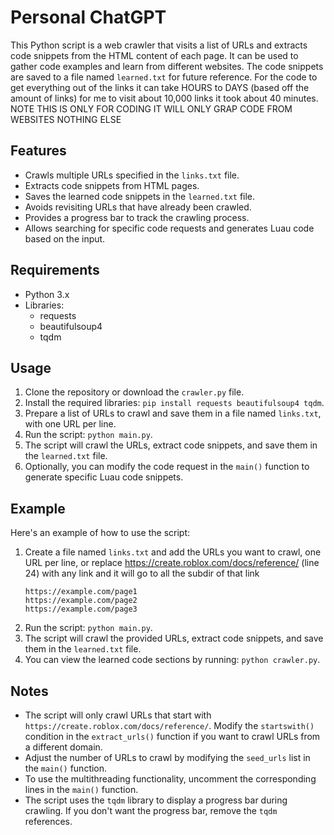 # Personal ChatGPT

This Python script is a web crawler that visits a list of URLs and extracts code snippets from the HTML content of each page. It can be used to gather code examples and learn from different websites. The code snippets are saved to a file named `learned.txt` for future reference. For the code to get everything out of the links it can take HOURS to DAYS (based off the amount of links) for me to visit about 10,000 links it took about 40 minutes. NOTE THIS IS ONLY FOR CODING IT WILL ONLY GRAP CODE FROM WEBSITES NOTHING ELSE

## Features

- Crawls multiple URLs specified in the `links.txt` file.
- Extracts code snippets from HTML pages.
- Saves the learned code snippets in the `learned.txt` file.
- Avoids revisiting URLs that have already been crawled.
- Provides a progress bar to track the crawling process.
- Allows searching for specific code requests and generates Luau code based on the input.

## Requirements

- Python 3.x
- Libraries:
  - requests
  - beautifulsoup4
  - tqdm

## Usage

1. Clone the repository or download the `crawler.py` file.
2. Install the required libraries: `pip install requests beautifulsoup4 tqdm`.
3. Prepare a list of URLs to crawl and save them in a file named `links.txt`, with one URL per line.
4. Run the script: `python main.py`.
5. The script will crawl the URLs, extract code snippets, and save them in the `learned.txt` file.
6. Optionally, you can modify the code request in the `main()` function to generate specific Luau code snippets.

## Example

Here's an example of how to use the script:

1. Create a file named `links.txt` and add the URLs you want to crawl, one URL per line, or replace https://create.roblox.com/docs/reference/ (line 24) with any link and it will go to all the subdir of that link
   ```
   https://example.com/page1
   https://example.com/page2
   https://example.com/page3
   ```
2. Run the script: `python main.py`.
3. The script will crawl the provided URLs, extract code snippets, and save them in the `learned.txt` file.
4. You can view the learned code sections by running: `python crawler.py`.

## Notes

- The script will only crawl URLs that start with `https://create.roblox.com/docs/reference/`. Modify the `startswith()` condition in the `extract_urls()` function if you want to crawl URLs from a different domain.
- Adjust the number of URLs to crawl by modifying the `seed_urls` list in the `main()` function.
- To use the multithreading functionality, uncomment the corresponding lines in the `main()` function.
- The script uses the `tqdm` library to display a progress bar during crawling. If you don't want the progress bar, remove the `tqdm` references.
